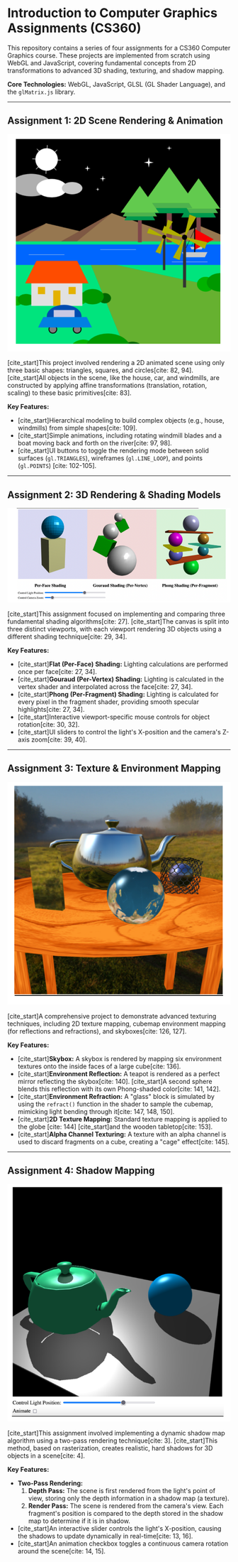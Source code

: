 # Introduction to Computer Graphics Assignments (CS360)

This repository contains a series of four assignments for a CS360 Computer Graphics course. These projects are implemented from scratch using WebGL and JavaScript, covering fundamental concepts from 2D transformations to advanced 3D shading, texturing, and shadow mapping.

**Core Technologies:** WebGL, JavaScript, GLSL (GL Shader Language), and the `glMatrix.js` library.

---

## Assignment 1: 2D Scene Rendering & Animation

![Assignment 1 Scene](./assets/Assignment_1.png)

[cite_start]This project involved rendering a 2D animated scene using only three basic shapes: triangles, squares, and circles[cite: 82, 94]. [cite_start]All objects in the scene, like the house, car, and windmills, are constructed by applying affine transformations (translation, rotation, scaling) to these basic primitives[cite: 83].

**Key Features:**
* [cite_start]Hierarchical modeling to build complex objects (e.g., house, windmills) from simple shapes[cite: 109].
* [cite_start]Simple animations, including rotating windmill blades and a boat moving back and forth on the river[cite: 97, 98].
* [cite_start]UI buttons to toggle the rendering mode between solid surfaces (`gl.TRIANGLES`), wireframes (`gl.LINE_LOOP`), and points (`gl.POINTS`) [cite: 102-105].

---

## Assignment 2: 3D Rendering & Shading Models

![Assignment 2 Scene](./assets/Assignment_2.png)

[cite_start]This assignment focused on implementing and comparing three fundamental shading algorithms[cite: 27]. [cite_start]The canvas is split into three distinct viewports, with each viewport rendering 3D objects using a different shading technique[cite: 29, 34].

**Key Features:**
* [cite_start]**Flat (Per-Face) Shading:** Lighting calculations are performed once per face[cite: 27, 34].
* [cite_start]**Gouraud (Per-Vertex) Shading:** Lighting is calculated in the vertex shader and interpolated across the face[cite: 27, 34].
* [cite_start]**Phong (Per-Fragment) Shading:** Lighting is calculated for every pixel in the fragment shader, providing smooth specular highlights[cite: 27, 34].
* [cite_start]Interactive viewport-specific mouse controls for object rotation[cite: 30, 32].
* [cite_start]UI sliders to control the light's X-position and the camera's Z-axis zoom[cite: 39, 40].

---

## Assignment 3: Texture & Environment Mapping

![Assignment 3 Scene](./assets/Assignment_3.png)

[cite_start]A comprehensive project to demonstrate advanced texturing techniques, including 2D texture mapping, cubemap environment mapping (for reflections and refractions), and skyboxes[cite: 126, 127].

**Key Features:**
* [cite_start]**Skybox:** A skybox is rendered by mapping six environment textures onto the inside faces of a large cube[cite: 136].
* [cite_start]**Environment Reflection:** A teapot is rendered as a perfect mirror reflecting the skybox[cite: 140]. [cite_start]A second sphere blends this reflection with its own Phong-shaded color[cite: 141, 142].
* [cite_start]**Environment Refraction:** A "glass" block is simulated by using the `refract()` function in the shader to sample the cubemap, mimicking light bending through it[cite: 147, 148, 150].
* [cite_start]**2D Texture Mapping:** Standard texture mapping is applied to the globe [cite: 144] [cite_start]and the wooden tabletop[cite: 153].
* [cite_start]**Alpha Channel Texturing:** A texture with an alpha channel is used to discard fragments on a cube, creating a "cage" effect[cite: 145].

---

## Assignment 4: Shadow Mapping

![Assignment 4 Scene](./assets/Assignment_4.png)

[cite_start]This assignment involved implementing a dynamic shadow map algorithm using a two-pass rendering technique[cite: 3]. [cite_start]This method, based on rasterization, creates realistic, hard shadows for 3D objects in a scene[cite: 4].

**Key Features:**
* **Two-Pass Rendering:**
    1.  **Depth Pass:** The scene is first rendered from the light's point of view, storing only the depth information in a shadow map (a texture).
    2.  **Render Pass:** The scene is rendered from the camera's view. Each fragment's position is compared to the depth stored in the shadow map to determine if it is in shadow.
* [cite_start]An interactive slider controls the light's X-position, causing the shadows to update dynamically in real-time[cite: 13, 16].
* [cite_start]An animation checkbox toggles a continuous camera rotation around the scene[cite: 14, 15].